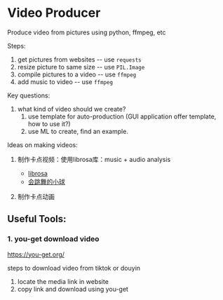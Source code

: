 # Video Producer

Produce video from pictures using python, ffmpeg, etc

Steps:
1. get pictures from websites -- use `requests`
2. resize picture to same size -- use `PIL.Image`
3. compile pictures to a video -- use `ffmpeg`
4. add music to video -- use `ffmpeg`


Key questions:
1. what kind of video should we create? 
   1. use template for auto-production (GUI application offer template, how to use it?)
   2. use ML to create, find an example. 
    

Ideas on making videos:
1. 制作卡点视频：使用librosa库：music + audio analysis
    - [librosa](https://github.com/librosa/librosa)
    - [会跳舞的小球](https://www.bilibili.com/video/BV1qR4y1g7yD/)

2. 制作卡点动画

## Useful Tools:

### 1. you-get download video
https://you-get.org/

steps to download video from tiktok or douyin
1. locate the media link in website 
2. copy link and download using you-get

